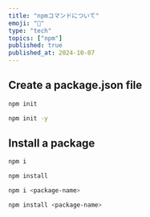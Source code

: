 ```yaml
---
title: "npmコマンドについて"
emoji: "🚀"
type: "tech"
topics: ["npm"]
published: true
published_at: 2024-10-07
---
```


## Create a package.json file

```bash
npm init
```

```bash
npm init -y
```

## Install a package

```bash
npm i
```

```bash
npm install
```

```bash
npm i <package-name>
```

```bash
npm install <package-name>
```
